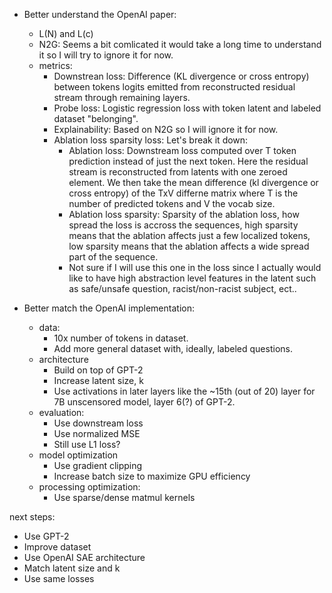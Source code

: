 - Better understand the OpenAI paper:
    - L(N) and L(c) 
    - N2G: Seems a bit comlicated it would take a long time to understand it so I will try to ignore it for now.
    - metrics:
        - Downstrean loss: Difference (KL divergence or cross entropy) between tokens logits emitted from reconstructed residual stream through remaining layers.
        - Probe loss: Logistic regression loss with token latent and labeled dataset "belonging".
        - Explainability: Based on N2G so I will ignore it for now.
        - Ablation loss sparsity loss:
          Let's break it down:
          - Ablation loss:
            Downstream loss computed over T token prediction instead of just the next token.
            Here the residual stream is reconstructed from latents with one zeroed element.
            We then take the mean difference (kl divergence or cross entropy) of the TxV differne matrix where T is the number of predicted tokens and V the vocab size.
          - Ablation loss sparsity: Sparsity of the ablation loss, how spread the loss is accross the sequences, high sparsity means that the ablation affects just a few localized tokens, low sparsity means that the ablation affects a wide spread part of the sequence.
          - Not sure if I will use this one in the loss since I actually would like to have high abstraction level features in the latent such as safe/unsafe question, racist/non-racist subject, ect..

- Better match the OpenAI implementation:
    - data:
        - 10x number of tokens in dataset.
        - Add more general dataset with, ideally, labeled questions.
    - architecture
        - Build on top of GPT-2
        - Increase latent size, k
        - Use activations in later layers like the ~15th (out of 20) layer for 7B unscensored model, layer 6(?) of GPT-2.
    - evaluation:
        - Use downstream loss
        - Use normalized MSE
        - Still use L1 loss?
    - model optimization
        - Use gradient clipping 
        - Increase batch size to maximize GPU efficiency
    - processing optimization:
        - Use sparse/dense matmul kernels

next steps:
- Use GPT-2
- Improve dataset
- Use OpenAI SAE architecture
- Match latent size and k
- Use same losses